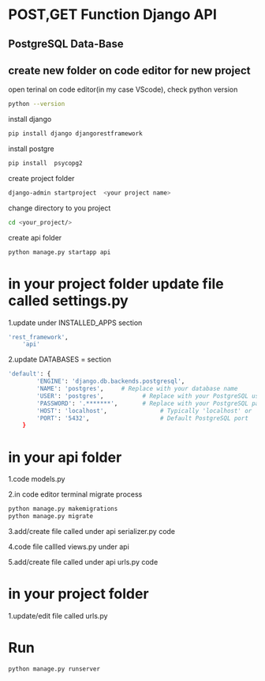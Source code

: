 # POST,GET Function Django API
## PostgreSQL Data-Base
## create new folder on code editor for new project



open terinal on code editor(in my case VScode), check python version
```bash
python --version
```
install django
```bash
pip install django djangorestframework
```
install postgre
```bash
pip install  psycopg2
```


create project folder
```bash
django-admin startproject  <your project name>
```
change directory to you project
```bash
cd <your_project/>
```

create api folder
```bash
python manage.py startapp api
```



# in your project folder update file called settings.py 

1.update under INSTALLED_APPS section

```bash
'rest_framework',
    'api'
```
2.update DATABASES = section
```bash
'default': {
        'ENGINE': 'django.db.backends.postgresql',
        'NAME': 'postgres',     # Replace with your database name
        'USER': 'postgres',           # Replace with your PostgreSQL username
        'PASSWORD': '.*******',       # Replace with your PostgreSQL password
        'HOST': 'localhost',               # Typically 'localhost' or '127.0.0.1'
        'PORT': '5432',                    # Default PostgreSQL port
    }
```


# in your api folder 

1.code models.py

2.in code editor terminal migrate process
```bash
python manage.py makemigrations
python manage.py migrate
````

3.add/create file called under api serializer.py
    code 

4.code file callled views.py under api

5.add/create file called under api urls.py
    code 


# in your project folder

1.update/edit file called urls.py

# Run
```bash
python manage.py runserver
```
